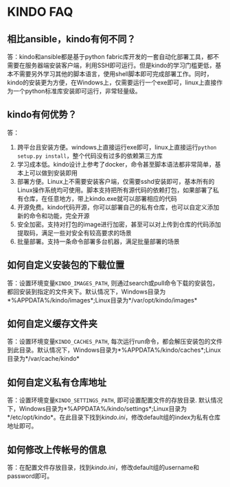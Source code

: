 # KINDO FAQ

## 相比ansible，kindo有何不同？

答：kindo和ansible都是基于python fabric库开发的一套自动化部署工具，都不需要在服务器端安装客户端，利用SSH即可运行。但是kindo的学习门槛更低，基本不需要另外学习其他的脚本语言，使用shell脚本即可完成部署工作。同时，kindo的安装更为方便，在Windows上，仅需要运行一个exe即可，linux上直接作为一个python标准库安装即可运行，非常轻量级。

## kindo有何优势？

答：

1. 跨平台且安装方便。windows上直接运行exe即可，linux上直接运行`python setup.py install`，整个代码没有过多的依赖第三方库
2. 学习成本低。kindo设计上参考了docker，命令甚至脚本语法都非常简单，基本上可以做到安装即用
3. 部署方便。Linux上不需要安装客户端，仅需要sshd安装即可，基本所有的Linux操作系统均可使用。脚本支持把所有源代码的依赖打包，如果部署了私有仓库，在任意地方，带上kindo.exe就可以部署相应的代码
4. 开源免费。kindo代码开源，你可以部署自己的私有仓库，也可以自定义添加新的命令和功能，完全开源
5. 安全加密。支持对打包的image进行加密，甚至可以对上传到仓库的代码添加提取码，满足一些对安全有较高要求的场景
6. 批量部署。支持一条命令部署多台机器，满足批量部署的场景

## 如何自定义安装包的下载位置

答：设置环境变量`KINDO_IMAGES_PATH`, 则通过search或pull命令下载的安装包，都回安装到指定的文件夹下。默认情况下，Windows目录为*%APPDATA%/kindo/images*;Linux目录为*/var/opt/kindo/images*

## 如何自定义缓存文件夹

答：设置环境变量`KINDO_CACHES_PATH`, 每次运行run命令，都会解压安装包的文件到此目录。默认情况下，Windows目录为*%APPDATA%/kindo/caches*;Linux目录为*/var/cache/kindo*

## 如何自定义私有仓库地址

答：设置环境变量`KINDO_SETTINGS_PATH`, 即可设置配置文件的存放目录. 默认情况下，Windows目录为*%APPDATA%/kindo/settings*;Linux目录为*/etc/opt/kindo*。在此目录下找到*kindo.ini*，修改default组的index为私有仓库地址即可。

## 如何修改上传帐号的信息

答：在配置文件存放目录，找到*kindo.ini*，修改default组的username和password即可。


